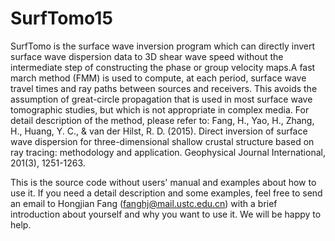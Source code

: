 # SurfTomo15
SurfTomo is the surface wave inversion program which can directly invert surface wave 
dispersion data to 3D shear wave speed without the intermediate step of constructing 
the phase or group velocity maps.A fast march method (FMM) is used to compute, at each 
period, surface wave travel times and ray paths between sources and receivers. This 
avoids the assumption of great-circle propagation that is used in most surface wave 
tomographic studies, but which is not appropriate in complex media.
For detail description of the method, please refer to:
Fang, H., Yao, H., Zhang, H., Huang, Y. C., & van der Hilst, R. D. (2015). 
Direct inversion of surface wave dispersion for three-dimensional shallow 
crustal structure based on ray tracing: methodology and application. Geophysical Journal International, 201(3), 1251-1263.

This is the source code without users' manual and examples about how to use it. If you need a detail description and some examples,
feel free to send an email to Hongjian Fang (fanghj@mail.ustc.edu.cn) with a brief introduction about yourself and why you want to 
use it. We will be happy to help.

